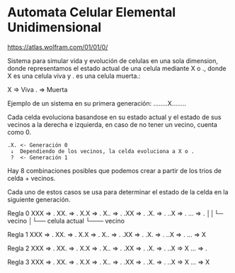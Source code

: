 # Automata Celular Elemental Unidimensional

https://atlas.wolfram.com/01/01/0/

Sistema para simular vida y evolución de celulas en una sola dimension, donde representamos el estado actual de una celula mediante X o ., donde X es una celula viva y . es una celula muerta.:

X => Viva
. => Muerta

Ejemplo de un sistema en su primera generación:
........X........

Cada celda evoluciona basandose en su estado actual y el estado de sus vecinos a la derecha e izquierda, en caso de no tener un vecino, cuenta como 0.

```plaintext
.X. <- Generación 0
 ↓  Dependiendo de los vecinos, la celda evoluciona a X o .
 ?  <- Generación 1
```

Hay 8 combinaciones posibles que podemos crear a partir de los trios de celda + vecinos.

Cada uno de estos casos se usa para determinar el estado de la celda en la siguiente generación.


Regla 0
XXX => .
XX. => .
X.X => .
X.. => .
.XX => .
.X. => .
..X => .
... => .
││└─ vecino
│└── celula actual
└─── vecino

Regla 1
XXX => .
XX. => .
X.X => .
X.. => .
.XX => .
.X. => .
..X => .
... => X

Regla 2
XXX => .
XX. => .
X.X => .
X.. => .
.XX => .
.X. => .
..X => X
... => .

Regla 3
XXX => .
XX. => .
X.X => .
X.. => .
.XX => .
.X. => .
..X => X
... => X


